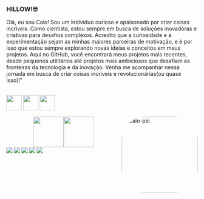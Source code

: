### HILLOW!🤓
<p> Olá, eu sou Caio! Sou um indivíduo curioso e apaixonado por criar coisas incríveis. Como cientista, estou sempre em busca de soluções inovadoras e criativas para desafios complexos. Acredito que a curiosidade e a experimentação sejam as minhas maiores parceiras de motivação, e é por isso que estou sempre explorando novas ideias e conceitos em meus projetos. Aqui no GitHub, você encontrará meus projetos mais recentes, desde pequenos utilitários até projetos mais ambiciosos que desafiam as fronteiras da tecnologia e da inovação. Venha me acompanhar nessa jornada em busca de criar coisas incríveis e revolucionárias(ou quase isso)!"

<div style="display: inline_block"><br>
  <img src="https://cdn.jsdelivr.net/gh/devicons/devicon/icons/jupyter/jupyter-original-wordmark.svg" width="40" height="40"/> 
  <img src="https://cdn.jsdelivr.net/gh/devicons/devicon/icons/python/python-original-wordmark.svg" width="40" height="40"/> 
  <img src="https://github.githubassets.com/images/modules/logos_page/GitHub-Mark.png" width="40" height="40"/>

<p align="justify">
  <img align="right" alt="Caio-pic" height="200" style="border-radius:60px;" src="https://upload.wikimedia.org/wikipedia/commons/thumb/1/1a/Tatung-einstein-computer.png/868px-Tatung-einstein-computer.png">
</div>
  <div align="center">
  <a href="https://github.com/CaioHubit">
  <img height="80em" src="https://github-readme-stats.vercel.app/api?username=CaioHubit&show_icons=true&theme=prussian&include_all_commits=true&count_private=true"/><img height="80em" src="https://github-readme-stats.vercel.app/api/top-langs/?username=CaioHubit&layout=compact&langs_count=7&theme=prussian"/>
</div>

<div> 
  <a href="https://www.youtube.com/@cddvd9167" target="_blank"><img src="https://img.shields.io/badge/YouTube-FF0000?style=for-the-badge&logo=youtube&logoColor=white" target="_blank"></a>
  <a href="https://www.instagram.com/cdescolado/" target="_blank"><img src="https://img.shields.io/badge/-Instagram-%23E4405F?style=for-the-badge&logo=instagram&logoColor=white" target="_blank"></a>
 <a href="https://discord.gg/Caio#2380" target="_blank"><img src="https://img.shields.io/badge/Discord-7289DA?style=for-the-badge&logo=discord&logoColor=white" target="_blank"></a> 
  <a href = "mailto:caiopalatin@gmail.com"><img src="https://img.shields.io/badge/-Gmail-%23333?style=for-the-badge&logo=gmail&logoColor=white" target="_blank"></a>
  <a href = "https://twitter.com/sadcaiomesmo"><img src="https://img.shields.io/badge/Twitter-1DA1F2?style=for-the-badge&logo=twitter&logoColor=white" target="_blank"></a>
</div>
